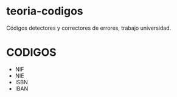 # teoria-codigos

Códigos detectores y correctores de errores, trabajo universidad.

# CODIGOS

- NIF
- NIE
- ISBN
- IBAN
